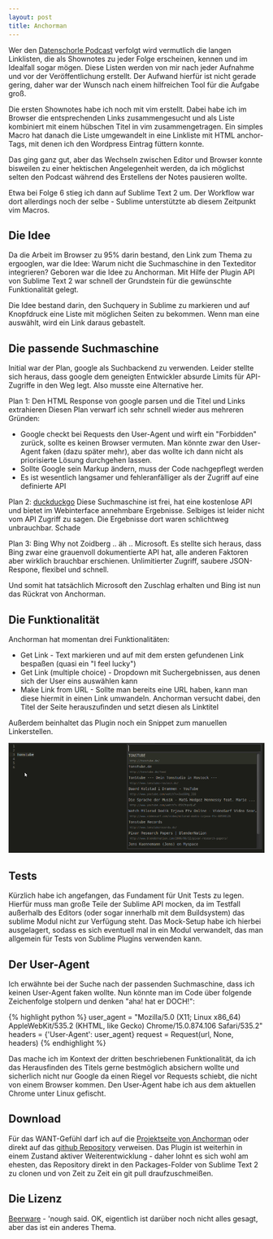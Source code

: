 ```yaml
---
layout: post
title: Anchorman
---
```

Wer den [Datenschorle Podcast](http://datenschorle.de) verfolgt wird vermutlich die langen Linklisten, die als Shownotes zu jeder Folge erscheinen, kennen und im Idealfall sogar mögen. Diese Listen werden von mir nach jeder Aufnahme und vor der Veröffentlichung erstellt. Der Aufwand hierfür ist nicht gerade gering, daher war der Wunsch nach einem hilfreichen Tool für die Aufgabe groß.

Die ersten Shownotes habe ich noch mit vim erstellt. Dabei habe ich im Browser die entsprechenden Links zusammengesucht und als Liste kombiniert mit einem hübschen Titel in vim zusammengetragen. Ein simples Macro hat danach die Liste umgewandelt in eine Linkliste mit HTML anchor-Tags, mit denen ich den Wordpress Eintrag füttern konnte.

Das ging ganz gut, aber das Wechseln zwischen Editor und Browser konnte bisweilen zu einer hektischen Angelegenheit werden, da ich möglichst selten den Podcast während des Erstellens der Notes pausieren wollte.

Etwa bei Folge 6 stieg ich dann auf Sublime Text 2 um. Der Workflow war dort allerdings noch der selbe - Sublime unterstützte ab diesem Zeitpunkt vim Macros.

Die Idee
--------
Da die Arbeit im Browser zu 95% darin bestand, den Link zum Thema zu ergooglen, war die Idee: Warum nicht die Suchmaschine in den Texteditor integrieren? Geboren war die Idee zu Anchorman. Mit Hilfe der Plugin API von Sublime Text 2 war schnell der Grundstein für die gewünschte Funktionalität gelegt.

Die Idee bestand darin, den Suchquery in Sublime zu markieren und auf Knopfdruck eine Liste mit möglichen Seiten zu bekommen. Wenn man eine auswählt, wird ein Link daraus gebastelt.

Die passende Suchmaschine
-------------------------
Initial war der Plan, google als Suchbackend zu verwenden. Leider stellte sich heraus, dass google dem geneigten Entwickler absurde Limits für API-Zugriffe in den Weg legt. Also musste eine Alternative her.

Plan 1: Den HTML Response von google parsen und die Titel und Links extrahieren
Diesen Plan verwarf ich sehr schnell wieder aus mehreren Gründen:
* Google checkt bei Requests den User-Agent und wirft ein "Forbidden" zurück, sollte es keinen Browser vermuten. Man könnte zwar den User-Agent faken (dazu später mehr), aber das wollte ich dann nicht als priorisierte Lösung durchgehen lassen.
* Sollte Google sein Markup ändern, muss der Code nachgepflegt werden
* Es ist wesentlich langsamer und fehleranfälliger als der Zugriff auf eine definierte API

Plan 2: [duckduckgo](http://duckduckgo.com/)
Diese Suchmaschine ist frei, hat eine kostenlose API und bietet im Webinterface annehmbare Ergebnisse. Selbiges ist leider nicht vom API Zugriff zu sagen. Die Ergebnisse dort waren schlichtweg unbrauchbar. Schade

Plan 3: Bing
Why not Zoidberg .. äh .. Microsoft. Es stellte sich heraus, dass Bing zwar eine grauenvoll dokumentierte API hat, alle anderen Faktoren aber wirklich brauchbar erschienen. Unlimitierter Zugriff, saubere JSON-Respone, flexibel und schnell.

Und somit hat tatsächlich Microsoft den Zuschlag erhalten und Bing ist nun das Rückrat von Anchorman.

Die Funktionalität
------------------
Anchorman hat momentan drei Funktionalitäten:

* Get Link - Text markieren und auf mit dem ersten gefundenen Link bespaßen (quasi ein "I feel lucky")
* Get Link (multiple choice) - Dropdown mit Suchergebnissen, aus denen sich der User eins auswählen kann
* Make Link from URL - Sollte man bereits eine URL haben, kann man diese hiermit in einen Link umwandeln. Anchorman versucht dabei, den Titel der Seite herauszufinden und setzt diesen als Linktitel

Außerdem beinhaltet das Plugin noch ein Snippet zum manuellen Linkerstellen.

![Anchorman in Aktion](/img/anchorman.png)

Tests
-----
Kürzlich habe ich angefangen, das Fundament für Unit Tests zu legen. Hierfür muss man große Teile der Sublime API mocken, da im Testfall außerhalb des Editors (oder sogar innerhalb mit dem Buildsystem) das sublime Modul nicht zur Verfügung steht. Das Mock-Setup habe ich hierbei ausgelagert, sodass es sich eventuell mal in ein Modul verwandelt, das man allgemein für Tests von Sublime Plugins verwenden kann.

Der User-Agent
--------------
Ich erwähnte bei der Suche nach der passenden Suchmaschine, dass ich keinen User-Agent faken wollte. Nun könnte man im Code über folgende Zeichenfolge stolpern und denken "aha! hat er DOCH!":

{% highlight python %}
user_agent = "Mozilla/5.0 (X11; Linux x86_64) AppleWebKit/535.2 (KHTML, like Gecko) Chrome/15.0.874.106 Safari/535.2"
headers = {'User-Agent': user_agent}
request = Request(url, None, headers)
{% endhighlight %}

Das mache ich im Kontext der dritten beschriebenen Funktionalität, da ich das Herausfinden des Titels gerne bestmöglich absichern wollte und sicherlich nicht nur Google da einen Riegel vor Requests schiebt, die nicht von einem Browser kommen.
Den User-Agent habe ich aus dem aktuellen Chrome unter Linux gefischt.

Download
--------
Für das WANT-Gefühl darf ich auf die [Projektseite von Anchorman](http://bestform.github.com/anchorman/) oder direkt auf das [github Repository](https://github.com/bestform/anchorman) verweisen.
Das Plugin ist weiterhin in einem Zustand aktiver Weiterentwicklung - daher lohnt es sich wohl am ehesten, das Repository direkt in den Packages-Folder von Sublime Text 2 zu clonen und von Zeit zu Zeit ein git pull draufzuschmeißen.

Die Lizenz
----------
[Beerware](http://de.wikipedia.org/wiki/Beerware) - 'nough said.
OK, eigentlich ist darüber noch nicht alles gesagt, aber das ist ein anderes Thema.


